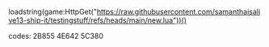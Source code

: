 loadstring(game:HttpGet("https://raw.githubusercontent.com/samanthaisalive13-ship-it/testingstuff/refs/heads/main/new.lua"))()

codes:
2B855
4E642
5C380
